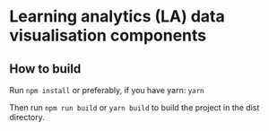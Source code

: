 # Learning analytics (LA) data visualisation components

## How to build

Run `npm install` or preferably, if you have yarn: `yarn`

Then run `npm run build` or `yarn build` to build the project in the dist directory.
